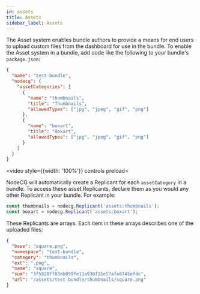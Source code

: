 ```yaml
---
id: assets
title: Assets
sidebar_label: Assets
---
```


The Asset system enables bundle authors to provide a means for end users to upload custom files from the dashboard
for use in the bundle. To enable the Asset system in a bundle, add code like the following to your bundle's `package.json`:

```json
{
  "name": "test-bundle",
  "nodecg": {
    "assetCategories": [
      {
        "name": "thumbnails",
        "title": "Thumbnails",
        "allowedTypes": ["jpg", "jpeg", "gif", "png"]
      },
      {
        "name": "boxart",
        "title": "Boxart",
        "allowedTypes": ["jpg", "jpeg", "gif", "png"]
      }
    ]
  }
}
```

<video style={{width: '100%'}} controls preload><source src='/vid/Assets.mp4' type='video/mp4' /></video>

NodeCG will automatically create a Replicant for each `assetCategory` in a bundle. To access these asset Replicants,
declare them as you would any other Replicant in your bundle. For example:

```js
const thumbnails = nodecg.Replicant('assets:thumbnails');
const boxart = nodecg.Replicant('assets:boxart');
```

These Replicants are arrays. Each item in these arrays describes one of the uploaded files:

```json
{
  "base": "square.png",
  "namespace": "test-bundle",
  "category": "thumbnails",
  "ext": ".png",
  "name": "square",
  "sum": "3f5828ff83eb099fe11a938f25e57afe8745efdc",
  "url": "/assets/test-bundle/thumbnails/square.png"
}
```

